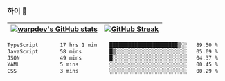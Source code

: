 
### 하이 👋
[![warpdev's GitHub stats](https://github-readme-stats.vercel.app/api?username=warpdev&show_icons=true&theme=vue-dark)](#) |[![GitHub Streak](https://github-readme-streak-stats.herokuapp.com/?user=warpdev&theme=dark)](#)
--- | --- |
<!--START_SECTION:waka-->

```txt
TypeScript       17 hrs 1 min    ██████████████████████▒░░   89.50 %
JavaScript       58 mins         █▒░░░░░░░░░░░░░░░░░░░░░░░   05.09 %
JSON             49 mins         █░░░░░░░░░░░░░░░░░░░░░░░░   04.37 %
YAML             5 mins          ░░░░░░░░░░░░░░░░░░░░░░░░░   00.45 %
CSS              3 mins          ░░░░░░░░░░░░░░░░░░░░░░░░░   00.29 %
```

<!--END_SECTION:waka-->

<!--
**warpdev/warpdev** is a ✨ _special_ ✨ repository because its `README.md` (this file) appears on your GitHub profile.

Here are some ideas to get you started:

- 🔭 I’m currently working on ...
- 🌱 I’m currently learning ...
- 👯 I’m looking to collaborate on ...
- 🤔 I’m looking for help with ...
- 💬 Ask me about ...
- 📫 How to reach me: ...
- 😄 Pronouns: ...
- ⚡ Fun fact: ...
-->
